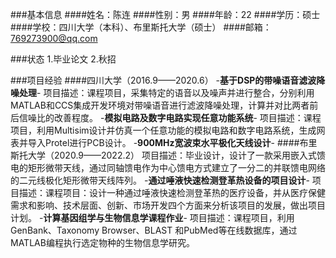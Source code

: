 ###基本信息
####姓名：陈连
####性别：男
####年龄：22
####学历：硕士
####学校：四川大学（本科）、布里斯托大学（硕士）
####邮箱：769273900@qq.com

###状态
1.毕业论文
2.秋招

###项目经验
####四川大学（2016.9——2020.6）
-**基于DSP的带噪语音滤波降噪处理**-
项目描述：课程项目，采集特定的语音以及噪声并进行整合，分别利用MATLAB和CCS集成开发环境对带噪语音进行滤波降噪处理，计算并对比两者前后信噪比的改善程度。
-**模拟电路及数字电路实现任意功能系统**-
项目描述：课程项目，利用Multisim设计并仿真一个任意功能的模拟电路和数字电路系统，生成网表并导入Protel进行PCB设计。
-**900MHz宽波束水平极化天线设计**-
####布里斯托大学（2020.9——2022.2）
项目描述：毕业设计，设计了一款采用嵌入式馈电的矩形微带天线，通过同轴馈电作为中心馈电方式建立了一分二的并联馈电网络的二元线极化矩形微带天线阵列。
-**通过唾液快速检测登革热设备的项目设计**-
项目描述：课程项目：设计一种通过唾液快速检测登革热的医疗设备，并从医疗保健需求和影响、技术层面、创新、市场开发四个方面来分析该项目的发展，做出项目计划。
-**计算基因组学与生物信息学课程作业**-
项目描述：课程项目，利用GenBank、Taxonomy Browser、BLAST 和PubMed等在线数据库，通过MATLAB编程执行选定物种的生物信息学研究。

